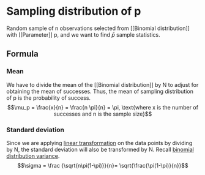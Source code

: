 # Sampling distribution of p

Random sample of n observations selected from [[Binomial distribution]] with [[Parameter]] p, and we want to find $\bar{p}$ sample statistics.

## Formula

### Mean
We have to divide the mean of the [[Binomial distribution]] by N to adjust for obtaining the mean of successes. Thus, the mean of sampling distribution of p is the probability of success.
$$\mu_p = \frac{x}{n} = \frac{n \pi}{n} = \pi, \text{where x is the number of successes and n is the sample size}$$

### Standard deviation
Since we are applying [linear transformation](Linear%20transformation.md) on the data points by dividing by N, the standard deviation will also be transformed by N. Recall [binomial distribution variance](Binomial%20distribution.md#Variance).
$$\sigma = \frac {\sqrt{n\pi(1-\pi)}}{n}= \sqrt{\frac{\pi(1-\pi)}{n}}$$


